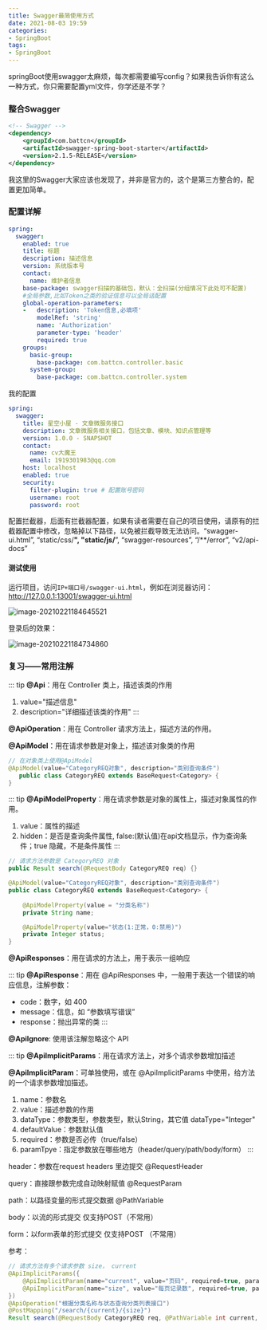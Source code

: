 ```yaml
---
title: Swagger最简使用方式
date: 2021-08-03 19:59
categories:
- SpringBoot
tags:
- SpringBoot
---
```


springBoot使用swagger太麻烦，每次都需要编写config？如果我告诉你有这么一种方式，你只需要配置yml文件，你学还是不学？
<!-- more -->
### 整合Swagger

```xml
<!-- Swagger -->
<dependency>
    <groupId>com.battcn</groupId>
    <artifactId>swagger-spring-boot-starter</artifactId>
    <version>2.1.5-RELEASE</version>
</dependency>
```

我这里的Swagger大家应该也发现了，并非是官方的，这个是第三方整合的，配置更加简单。



### 配置详解
```yml
spring:
  swagger:
    enabled: true
    title: 标题
    description: 描述信息
    version: 系统版本号
    contact:
      name: 维护者信息
    base-package: swagger扫描的基础包，默认：全扫描(分组情况下此处可不配置)
    #全局参数,比如Token之类的验证信息可以全局话配置
    global-operation-parameters:
    -   description: 'Token信息,必填项'
        modelRef: 'string'
        name: 'Authorization'
        parameter-type: 'header'
        required: true
    groups:
      basic-group:
        base-package: com.battcn.controller.basic
      system-group:
        base-package: com.battcn.controller.system
```

我的配置

```yml
spring:
  swagger:
    title: 星空小屋 - 文章微服务接口
    description: 文章微服务相关接口，包括文章、模块、知识点管理等
    version: 1.0.0 - SNAPSHOT
    contact:
      name: cv大魔王
      email: 1919301983@qq.com
    host: localhost
    enabled: true
    security:
      filter-plugin: true # 配置账号密码
      username: root
      password: root
```

配置拦截器，后面有拦截器配置，如果有读者需要在自己的项目使用，请原有的拦截器配置中修改，忽略掉以下路径，以免被拦截导致无法访问。“swagger-ui.html”, “static/css/**", "static/js/**”, “swagger-resources”, “/**/error”, “v2/api-docs”



#### 测试使用

运行项目，访问`IP+端口号/swagger-ui.html`，例如在浏览器访问：http://127.0.0.1:13001/swagger-ui.html

![image-20210221184645521](https://img-blog.csdnimg.cn/img_convert/a5847be4cbdf763191c79fe2e5980819.png)

登录后的效果：

![image-20210221184734860](https://img-blog.csdnimg.cn/img_convert/6685b41d328e37cef6a0fc7a79267159.png)

### 复习——常用注解

::: tip
**@Api**：用在 Controller 类上，描述该类的作用
  1. value="描述信息"
  2. description="详细描述该类的作用"
:::

**@ApiOperation**：用在 Controller 请求方法上，描述方法的作用。

**@ApiModel**：用在请求参数是对象上，描述该对象类的作用

```java
// 在对象类上使用@ApiModel
@ApiModel(value="CategoryREQ对象", description="类别查询条件")
   public class CategoryREQ extends BaseRequest<Category> {
}
```

::: tip
**@ApiModelProperty**：用在请求参数是对象的属性上，描述对象属性的作用。
1. value：属性的描述 
2. hidden：是否是查询条件属性, false:(默认值)在api文档显示，作为查询条件；true 隐藏，不是条件属性
:::


```java
// 请求方法参数是 CategoryREQ 对象
public Result search(@RequestBody CategoryREQ req) {}

@ApiModel(value="CategoryREQ对象", description="类别查询条件")
public class CategoryREQ extends BaseRequest<Category> {
    
    @ApiModelProperty(value = "分类名称")
    private String name;

    @ApiModelProperty(value="状态(1:正常，0:禁用)")
    private Integer status;
}
```



**@ApiResponses**：用在请求的方法上，用于表示一组响应

::: tip
**@ApiResponse**：用在 @ApiResponses 中，一般用于表达一个错误的响应信息，注解参数：
-  code：数字，如 400
-  message：信息，如 “参数填写错误”
-  response：抛出异常的类
:::


**@ApiIgnore**: 使用该注解忽略这个 API




::: tip
**@ApiImplicitParams**：用在请求方法上，对多个请求参数增加描述

**@ApiImplicitParam**：可单独使用，或在 @ApiImplicitParams 中使用，给方法的一个请求参数增加描述。
 1. name：参数名
 2. value：描述参数的作用
 3. dataType：参数类型，参数类型，默认String，其它值 dataType="Integer"
 4. defaultValue：参数默认值
 5. required：参数是否必传（true/false）
 6. paramTpye：指定参数放在哪些地方（header/query/path/body/form）
:::


header：参数在request headers 里边提交 @RequestHeader

query：直接跟参数完成自动映射赋值 @RequestParam

path：以路径变量的形式提交数据 @PathVariable

body：以流的形式提交 仅支持POST（不常用）

form：以form表单的形式提交 仅支持POST （不常用）


参考：

```java
// 请求方法有多个请求参数 size， current
@ApiImplicitParams({
    @ApiImplicitParam(name="current", value="页码", required=true, paramType="path",dataType="int"),
    @ApiImplicitParam(name="size", value="每页记录数", required=true, paramType="path",dataType="int")
})
@ApiOperation("根据分类名称与状态查询分类列表接口")
@PostMapping("/search/{current}/{size}")
Result search(@RequestBody CategoryREQ req, @PathVariable int current, @PathVariable int size);
```
